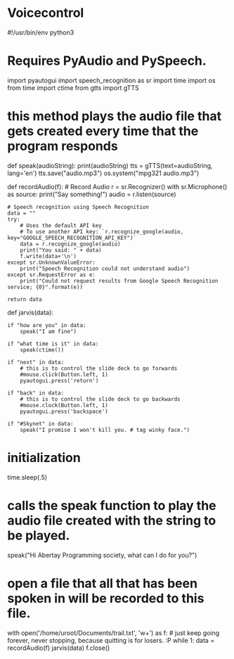 # Voicecontrol

#!/usr/bin/env python3
# Requires PyAudio and PySpeech.

import pyautogui
import speech_recognition as sr
import time
import os
from time import ctime
from gtts import gTTS

# this method plays the audio file that gets created every time that the program responds
def speak(audioString):
    print(audioString)
    tts = gTTS(text=audioString, lang='en')
    tts.save("audio.mp3")
    os.system("mpg321 audio.mp3")

def recordAudio(f):
    # Record Audio
    r = sr.Recognizer()
    with sr.Microphone() as source:
        print("Say something!")
        audio = r.listen(source)

    # Speech recognition using Speech Recognition
    data = ""
    try:
        # Uses the default API key
        # To use another API key: `r.recognize_google(audio, key="GOOGLE_SPEECH_RECOGNITION_API_KEY")`
        data = r.recognize_google(audio)
        print("You said: " + data)
        f.write(data+'\n')
    except sr.UnknownValueError:
        print("Speech Recognition could not understand audio")
    except sr.RequestError as e:
        print("Could not request results from Google Speech Recognition service; {0}".format(e))

    return data

def jarvis(data):

    if "how are you" in data:
        speak("I am fine")

    if "what time is it" in data:
        speak(ctime())

    if "next" in data:
        # this is to control the slide deck to go forwards
        #mouse.click(Button.left, 1)
        pyautogui.press('return')

    if "back" in data:
        # this is to control the slide deck to go backwards
        #mouse.clock(Button.left, 1)
        pyautogui.press('backspace')

    if "#Skynet" in data:
        speak("I promise I won't kill you. # tag winky face.")

# initialization
time.sleep(.5)
# calls the speak function to play the audio file created with the string to be played.
speak("Hi Abertay Programming society, what can I do for you?")
# open a file that all that has been spoken in will be recorded to this file.
with open('/home/uroot/Documents/trail.txt', 'w+') as f:
    # just keep going forever, never stopping, because quitting is for losers. :P
    while 1:
        data = recordAudio(f)
        jarvis(data)
    f.close()
